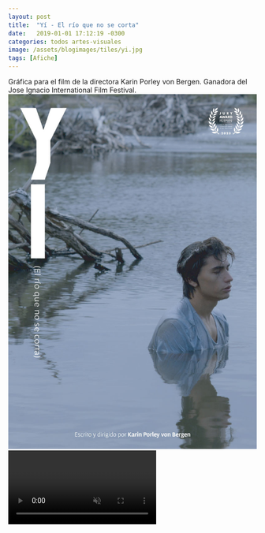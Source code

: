 ```yaml
---
layout: post
title:  "Yí - El río que no se corta"
date:   2019-01-01 17:12:19 -0300
categories: todos artes-visuales
image: /assets/blogimages/tiles/yi.jpg
tags: [Afiche]
---
```

Gráfica para el film de la directora Karin Porley von Bergen. Ganadora del Jose Ignacio International Film Festival.
<img class="post-image-full" src="/assets/blogimages/yi-1.jpg">
<video autobuffer autoPlay loop muted><source src="/assets/blogimages/yi-2.mp4" type="video/mp4" /></video>